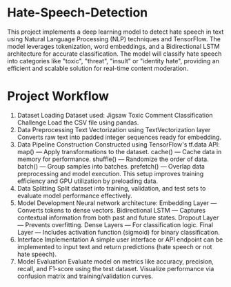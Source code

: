 # Hate-Speech-Detection
This project implements a deep learning model to detect hate speech in text using Natural Language Processing (NLP) techniques and TensorFlow. The model leverages tokenization, word embeddings, and a Bidirectional LSTM architecture for accurate classification. The model will classify hate speech into categories like "toxic", "threat", "insult" or "identity hate", providing an efficient and scalable solution for real-time content moderation.

# Project Workflow

1. Dataset Loading
   Dataset used: Jigsaw Toxic Comment Classification Challenge
   Load the CSV file using pandas.
3. Data Preprocessing
   Text Vectorization using TextVectorization layer
   Converts raw text into padded integer sequences ready for embedding.
4. Data Pipeline Construction
   Constructed using TensorFlow's tf.data API:
   map() — Apply transformations to the dataset.
   cache() — Cache data in memory for performance.
   shuffle() — Randomize the order of data.
   batch() — Group samples into batches.
   prefetch() — Overlap data preprocessing and model execution.
   This setup improves training efficiency and GPU utilization by preloading data.
5. Data Splitting
   Split dataset into training, validation, and test sets to evaluate model performance effectively.
6. Model Development
   Neural network architecture:
   Embedding Layer — Converts tokens to dense vectors.
   Bidirectional LSTM — Captures contextual information from both past and future states.
   Dropout Layer — Prevents overfitting.
   Dense Layers — For classification logic.
   Final Layer — Includes activation function (sigmoid) for binary classification.
7. Interface Implementation
   A simple user interface or API endpoint can be implemented to input text and return predictions (hate speech or not hate speech).
8. Model Evaluation
   Evaluate model on metrics like accuracy, precision, recall, and F1-score using the test dataset.
   Visualize performance via confusion matrix and training/validation curves.
